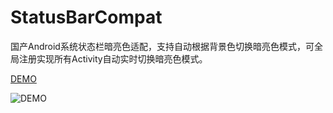 # StatusBarCompat


国产Android系统状态栏暗亮色适配，支持自动根据背景色切换暗亮色模式，可全局注册实现所有Activity自动实时切换暗亮色模式。

[DEMO](https://github.com/goweii/StatusBarCompat/raw/master/app/release/app-release.apk)


![DEMO](https://upload-images.jianshu.io/upload_images/9231307-01332d06d9d35366.gif?imageMogr2/auto-orient/strip|imageView2/2/w/229/format/webp)
